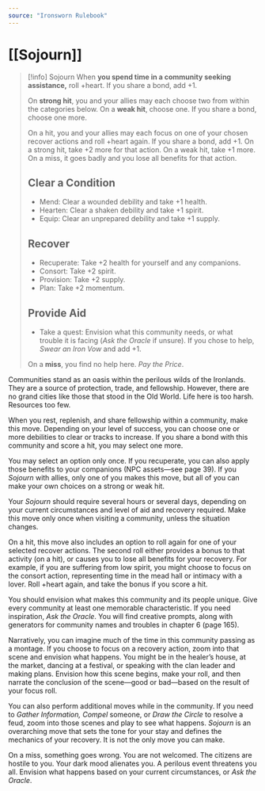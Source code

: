 ```yaml
---
source: "Ironsworn Rulebook"
---
```

# [[Sojourn]]

> [!info] Sojourn
> When **you spend time in a community seeking assistance,** roll +heart. If you share a bond, add +1. 
> 
> On **strong hit**, you and your allies may each choose two from within the categories below. On a **weak hit**, choose one. If you share a bond, choose one more. 
> 
> On a hit, you and your allies may each focus on one of your chosen recover actions and roll +heart again. If you share a bond, add +1. On a strong hit, take +2 more for that action. On a weak hit, take +1 more. On a miss, it goes badly and you lose all benefits for that action.
> 
> ## Clear a Condition
> - Mend: Clear a wounded debility and take +1 health.
> - Hearten: Clear a shaken debility and take +1 spirit.
> - Equip: Clear an unprepared debility and take +1 supply.
> 
> ## Recover
> - Recuperate: Take +2 health for yourself and any companions.
> - Consort: Take +2 spirit.
> - Provision: Take +2 supply.
> - Plan: Take +2 momentum.
> 
> ## Provide Aid
> - Take a quest: Envision what this community needs, or what trouble it is facing (_Ask the Oracle_ if unsure). If you chose to help, _Swear an Iron Vow_ and add +1.
> 
> On a **miss**, you find no help here. _Pay the Price_.

Communities stand as an oasis within the perilous wilds of the Ironlands. They are a source of protection, trade, and fellowship. However, there are no grand cities like those that stood in the Old World. Life here is too harsh. Resources too few.

When you rest, replenish, and share fellowship within a community, make this move. Depending on your level of success, you can choose one or more debilities to clear or tracks to increase. If you share a bond with this community and score a hit, you may select one more.

You may select an option only once. If you recuperate, you can also apply those benefits to your companions (NPC assets—see page 39). If you _Sojourn_ with allies, only one of you makes this move, but all of you can make your own choices on a strong or weak hit.

Your _Sojourn_ should require several hours or several days, depending on your current circumstances and level of aid and recovery required. Make this move only once when visiting a community, unless the situation changes. 

On a hit, this move also includes an option to roll again for one of your selected recover actions. The second roll either provides a bonus to that activity (on a hit), or causes you to lose all benefits for your recovery. For example, if you are suffering from low spirit, you might choose to focus on the consort action, representing time in the mead hall or intimacy with a lover. Roll +heart again, and take the bonus if you score a hit.

You should envision what makes this community and its people unique. Give every community at least one memorable characteristic. If you need inspiration, _Ask the Oracle_. You will find creative prompts, along with generators for community names and troubles in chapter 6 (page 165). 

Narratively, you can imagine much of the time in this community passing as a montage. If you choose to focus on a recovery action, zoom into that scene and envision what happens. You might be in the healer’s house, at the market, dancing at a festival, or speaking with the clan leader and making plans. Envision how this scene begins, make your roll, and then narrate the conclusion of the scene—good or bad—based on the result of your focus roll.

You can also perform additional moves while in the community. If you need to _Gather Information, Compel_ someone, or _Draw the Circle_ to resolve a feud, zoom into those scenes and play to see what happens. _Sojourn_ is an overarching move that sets the tone for your stay and defines the mechanics of your recovery. It is not the only move you can make.

On a miss, something goes wrong. You are not welcomed. The citizens are hostile to you. Your dark mood alienates you. A perilous event threatens you all. Envision what happens based on your current circumstances, or _Ask the Oracle_.